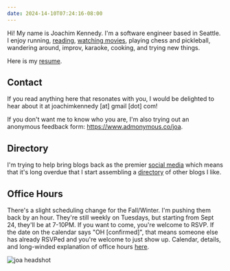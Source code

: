 ```yaml
---
date: 2024-14-10T07:24:16-08:00
---
```


Hi! My name is Joachim Kennedy.
I'm a software engineer based in Seattle.
I enjoy running, [reading](https://www.goodreads.com/review/list/29740555-joachim?ref=nav_mybooks&shelf=read&sort=date_read), [watching movies](https://letterboxd.com/kennedyj/films/by/date/), playing chess and pickleball, wandering around, improv, karaoke, cooking, and trying new things. 

Here is my [resume](/resume_f25-5.pdf).

## Contact
If you read anything here that resonates with you, I would be delighted to hear about it at joachimkennedy [at] gmail [dot] com!

If you don't want me to know who you are, I'm also trying out an anonymous feedback form: https://www.admonymous.co/joa.

## Directory
I'm trying to help bring blogs back as the premier [social media](./p/social-media) which means that it's long overdue that I start assembling a [directory](./directory) of other blogs I like.

## Office Hours
There's a slight scheduling change for the Fall/Winter. I'm pushing them back by an hour. They're still weekly on Tuesdays, but starting from Sept 24, they'll be at 7-10PM. If you want to come, you're welcome to RSVP. If the date on the calendar says "OH [confirmed]", that means someone else has already RSVPed and you're welcome to just show up. Calendar, details, and long-winded explanation of office hours [here](../p/office-hours).

![joa headshot](/joa.png "This is the face I make when I'm thinking of blog posts")
